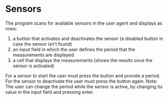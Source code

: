 # Sensors

The program scans for available sensors in the user agent and displays as rows:

1. a button that activates and deactivates the sensor (a disabled button in case the sensor isn't found)
2. an input field in which the user defines the period that the measurements are displayed
3. a cell that displays the measurements (shows the results once the sensor is activated)

For a sensor to start the user must press the button and provide a period. 
For the sensor to deactivate the user must press the button again.
Note: The user can change the period while the sensor is active, by changing its value in the input field and pressing enter.
